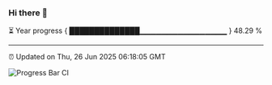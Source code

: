 ### Hi there 👋

⏳ Year progress { ██████████████▁▁▁▁▁▁▁▁▁▁▁▁▁▁▁▁ } 48.29 %

---

⏰ Updated on Thu, 26 Jun 2025 06:18:05 GMT

![Progress Bar CI](https://github.com/Shyam-Makwana/GitHub-Actions-Demo/workflows/Progress%20Bar%20CI/badge.svg)
